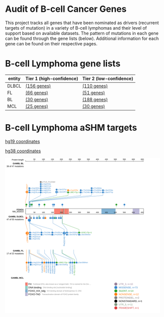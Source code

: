 # Audit of B-cell Cancer Genes

This project tracks all genes that have been nominated as drivers (recurrent targets of mutation) in a variety of B-cell lymphomas and their level of support based on available datasets. The pattern 
of mutations in each gene can be found through the gene lists (below). Additional information for each gene can be found on their respective pages.

# B-cell Lymphoma gene lists
| entity | Tier 1 (high-confidence) | Tier 2 (low-confidence) |
| ----- | ----------- | ---------- |
| DLBCL | [(156 genes)](tier1_dlbcl) |[(110 genes)](tier2_dlbcl) |
| FL | [(66 genes)](tier1_fl) |[(51 genes)](tier2_fl) |
| BL | [(30 genes)](tier1_bl) |[(188 genes)](tier2_bl) |
| MCL | [(25 genes)](tier1_mcl) |[(30 genes)](tier2_mcl) |

# B-cell Lymphoma aSHM targets
[hg19 coordinates](ashm)

[hg38 coordinates](ashm_hg38)

![FOXO1](images/proteinpaint/FOXO1_NM_002015.svg)